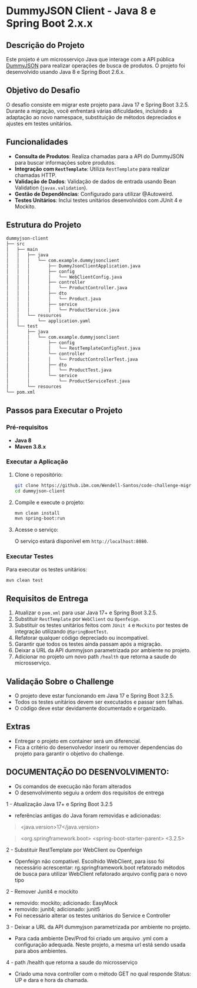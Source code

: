 
# DummyJSON Client - Java 8 e Spring Boot 2.x.x

## Descrição do Projeto

Este projeto é um microsserviço Java que interage com a API pública [DummyJSON](https://dummyjson.com/docs/products) para realizar operações de busca de produtos. O projeto foi desenvolvido usando Java 8 e Spring Boot 2.6.x.

## Objetivo do Desafio

O desafio consiste em migrar este projeto para Java 17 e Spring Boot 3.2.5. Durante a migração, você enfrentará várias dificuldades, incluindo a adaptação ao novo namespace, substituição de métodos depreciados e ajustes em testes unitários.

## Funcionalidades

- **Consulta de Produtos**: Realiza chamadas para a API do DummyJSON para buscar informações sobre produtos.
- **Integração com `RestTemplate`**: Utiliza `RestTemplate` para realizar chamadas HTTP.
- **Validação de Dados**: Validação de dados de entrada usando Bean Validation (`javax.validation`).
- **Gestão de Dependências**: Configurado para utilizar @Autoweird.
- **Testes Unitários**: Inclui testes unitários desenvolvidos com JUnit 4 e Mockito.

## Estrutura do Projeto

```bash
dummyjson-client
├── src
│   ├── main
│   │   ├── java
│   │   │   └── com.example.dummyjsonclient
│   │   │       ├── DummyJsonClientApplication.java
│   │   │       ├── config
│   │   │       │   └── WebClientConfig.java
│   │   │       ├── controller
│   │   │       │   └── ProductController.java
│   │   │       ├── dto
│   │   │       │   └── Product.java
│   │   │       ├── service
│   │   │       │   └── ProductService.java
│   │   └── resources
│   │       └── application.yaml
│   └── test
│       ├── java
│       │   └── com.example.dummyjsonclient
│       │       ├── config
│       │       │   └── RestTemplateConfigTest.java
│       │       └── controller
│       │       │   └── ProductControllerTest.java
│       │       ├── dto
│       │       │   └── ProductTest.java
│       │       └── service
│       │           └── ProductServiceTest.java
│       └── resources
└── pom.xml
```

## Passos para Executar o Projeto

### Pré-requisitos

- **Java 8**
- **Maven 3.8.x**

### Executar a Aplicação

1. Clone o repositório:

    ```bash
    git clone https://github.ibm.com/Wendell-Santos/code-challenge-migration.git
    cd dummyjson-client
    ```

2. Compile e execute o projeto:

    ```bash
    mvn clean install
    mvn spring-boot:run
    ```

3. Acesse o serviço:

    O serviço estará disponível em `http://localhost:8080`.

### Executar Testes

Para executar os testes unitários:

```bash
mvn clean test
```

## Requisitos de Entrega

1. Atualizar o `pom.xml` para usar Java 17+ e Spring Boot 3.2.5.
2. Substituir `RestTemplate` por `WebClient` ou `Openfeign`.
3. Substituir os testes unitários feitos com `JUnit 4` e `Mockito` por testes de integração utilizando `@SpringBootTest`.
4. Refatorar qualquer código depreciado ou incompatível.
5. Garantir que todos os testes ainda passam após a migração.
6. Deixar a URL da API dummyjson parametrizada por ambiente no projeto.
7. Adicionar no projeto um novo path `/health` que retorna a saude do microsserviço.

## Validação Sobre o Challenge

- O projeto deve estar funcionando em Java 17 e Spring Boot 3.2.5.
- Todos os testes unitários devem ser executados e passar sem falhas.
- O código deve estar devidamente documentado e organizado.

## Extras

- Entregar o projeto em container será um diferencial.
- Fica a critério do desenvolvedor inserir ou remover dependencias do projeto para garantir o objetivo do challenge.

## DOCUMENTAÇÃO DO DESENVOLVIMENTO:
- Os comandos de execução não foram alterados
- O desenvolvimento seguiu a ordem dos requisitos de entrega

1 - Atualização Java 17+ e Spring Boot 3.2.5
- referências antigas do Java foram removidas e adicionadas:
> <java.version>17</java.version>

> <<groupId>org.springframework.boot</groupId>>
> <<artifactId>spring-boot-starter-parent</artifactId>>
> <<version>3.2.5</version>>


2 - Substituir RestTemplate por WebClient ou Openfeign
 - Openfeign não compatível.
Escolhido WebClient, para isso foi necessário acrescentar: rg.springframework.boot
refatorado métodos de busca para utilizar WebClient
refatorado arquivo config para o novo tipo

2 - Remover Junit4 e mockito
 - removido: mockito; adicionado: EasyMock
 - removido: junit4; adicionado: junit5
 - Foi necessário alterar os testes unitários do Service e Controller

3 - Deixar a URL da API dummyjson parametrizada por ambiente no projeto.
 - Para cada ambiente Dev/Prod foi criado um arquivo .yml com a configuração adequada. Neste projeto, a mesma url está sendo usada para abos ambientes.

4 - path /health que retorna a saude do microsserviço
 - Criado uma nova controller com o método GET no qual responde Status: UP e dara e hora da chamada.
